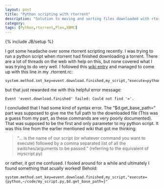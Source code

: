 ```yaml
---
layout: post
title: "Python scripting with rtorrent"
description: "Solution to moving and sorting files downloaded with rtorrent"
category: 
tags: [Python,rtorrent,Plex,XBMC]
---
```

{% include JB/setup %}

I got some headache over some rtorrent scripting recently. I was trying to run a python script when rtorrent had finished downloading a torrent. There are a lot of threads on the web with help on this, but none covered what I was trying to do very well. I followed this [wiki entry](https://wiki.archlinux.org/index.php/RTorrent#Manage_completed_files)
and managed to come up with this line in my .rtorrent.rc:

	system.method.set_key=event.download.finished,my_script,"execute=python,~/code/myscript.py,$d.get_base_path="

but that just rewarded me with this helpful error message:

	Event 'event.download.finished' failed: Could not find '='.

I concluded that I had some kind of syntax error. The “$d.get_base_path=” part was supposed to give me the full path to the downloaded file (This was a guess from my part, as these commands are very poorly documented). That was supposed to be the first and only parameter to my python script. It was this line from the earlier mentioned wiki that got me thinking: 
>“... is the name of our script (or whatever command you want to execute) followed by a comma separated list of all the switches/arguments to be passed.” (referring to the equivalent of myscript.py)

 or rather, it got me confused. I fooled around for a while and ultimately I found something that acually worked! Behold:

	system.method.set_key=event.download.finished,my_script,"execute={python,~/code/my_script.py,$d.get_base_path=}"
